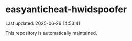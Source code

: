 # easyanticheat-hwidspoofer

Last updated: 2025-06-26 14:53:41

This repository is automatically maintained.
